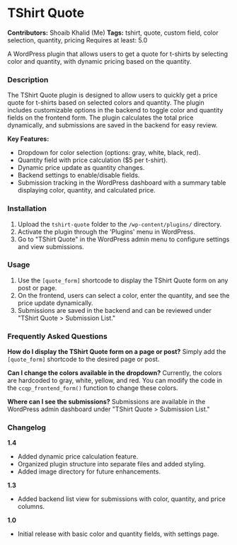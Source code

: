 # TShirt Quote
**Contributors:** Shoaib Khalid (Me)
**Tags:** tshirt, quote, custom field, color selection, quantity, pricing
Requires at least: 5.0

A WordPress plugin that allows users to get a quote for t-shirts by selecting color and quantity, with dynamic pricing based on the quantity.

### Description

The TShirt Quote plugin is designed to allow users to quickly get a price quote for t-shirts based on selected colors and quantity. The plugin includes customizable options in the backend to toggle color and quantity fields on the frontend form. The plugin calculates the total price dynamically, and submissions are saved in the backend for easy review.

**Key Features:**
* Dropdown for color selection (options: gray, white, black, red).
* Quantity field with price calculation ($5 per t-shirt).
* Dynamic price update as quantity changes.
* Backend settings to enable/disable fields.
* Submission tracking in the WordPress dashboard with a summary table displaying color, quantity, and calculated price.

### Installation

1. Upload the `tshirt-quote` folder to the `/wp-content/plugins/` directory.
2. Activate the plugin through the 'Plugins' menu in WordPress.
3. Go to "TShirt Quote" in the WordPress admin menu to configure settings and view submissions.

### Usage

1. Use the `[quote_form]` shortcode to display the TShirt Quote form on any post or page.
2. On the frontend, users can select a color, enter the quantity, and see the price update dynamically.
3. Submissions are saved in the backend and can be reviewed under "TShirt Quote > Submission List."


### Frequently Asked Questions

**How do I display the TShirt Quote form on a page or post?**
Simply add the `[quote_form]` shortcode to the desired page or post.

**Can I change the colors available in the dropdown?**
Currently, the colors are hardcoded to gray, white, yellow, and red. You can modify the code in the `ccqp_frontend_form()` function to change these colors.

**Where can I see the submissions?**
Submissions are available in the WordPress admin dashboard under "TShirt Quote > Submission List."

### Changelog

**1.4**
* Added dynamic price calculation feature.
* Organized plugin structure into separate files and added styling.
* Added image directory for future enhancements.

**1.3**
* Added backend list view for submissions with color, quantity, and price columns.

**1.0**
* Initial release with basic color and quantity fields, with settings page.